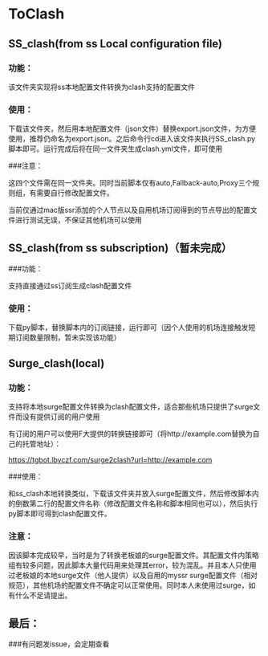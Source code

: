 # ToClash

## SS_clash(from ss Local configuration file)

### 功能：

该文件夹实现将ss本地配置文件转换为clash支持的配置文件

### 使用：

下载该文件夹，然后用本地配置文件（json文件）替换export.json文件，为方便使用，推荐仍命名为export.json。之后命令行cd进入该文件夹执行SS_clash.py脚本即可。运行完成后将在同一文件夹生成clash.yml文件，即可使用

###注意：

这四个文件需在同一文件夹。同时当前脚本仅有auto,Fallback-auto,Proxy三个规则组，有需要自行修改配置文件。

当前仅通过mac版ssr添加的个人节点以及自用机场订阅得到的节点导出的配置文件进行测试无误，不保证其他机场可以使用



## SS_clash(from ss subscription)（暂未完成）

###功能：

支持直接通过ss订阅生成clash配置文件

### 使用：

下载py脚本，替换脚本内的订阅链接，运行即可（因个人使用的机场连接触发短期订阅数量限制，暂未实现该功能）

## Surge_clash(local)

### 功能：

支持将本地surge配置文件转换为clash配置文件，适合那些机场只提供了surge文件而没有提供订阅的用户使用

有订阅的用户可以使用F大提供的转换链接即可（将http://example.com替换为自己的托管地址）：

https://tgbot.lbyczf.com/surge2clash?url=http://example.com

###使用：

和ss_clash本地转换类似，下载该文件夹并放入surge配置文件，然后修改脚本内的倒数第二行的配置文件名称（修改配置文件名称和脚本相同也可以），然后执行py脚本即可得到clash配置文件。

### 注意：

因该脚本完成较早，当时是为了转换老板娘的surge配置文件。其配置文件内策略组有较多问题，因此脚本大量代码用来处理其error，较为混乱。并且本人只使用过老板娘的本地surge文件（他人提供）以及自用的myssr surge配置文件（相对规范），其他机场的配置文件不确定可以正常使用。同时本人未使用过surge，如有什么不足请提出。

## 最后：

###有问题发issue，会定期查看

